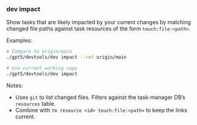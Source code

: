 ### dev impact

Show tasks that are likely impacted by your current changes by matching changed file paths against task resources of the form `touch:file:<path>`.

Examples:
```bash
# Compare to origin/main
./gpt5/devtools/dev impact --ref origin/main

# Use current working copy
./gpt5/devtools/dev impact
```

Notes:
- Uses `git` to list changed files. Filters against the task-manager DB’s `resources` table.
- Combine with `tm resource <id> touch:file:<path>` to keep the links current.
